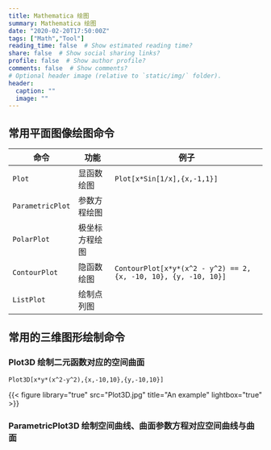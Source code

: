 ```yaml
---
title: Mathematica 绘图
summary: Mathematica 绘图
date: "2020-02-20T17:50:00Z"
tags: ["Math","Tool"]
reading_time: false  # Show estimated reading time?
share: false  # Show social sharing links?
profile: false  # Show author profile?
comments: false  # Show comments?
# Optional header image (relative to `static/img/` folder).
header:
  caption: ""
  image: ""
---
```


## 常用平面图像绘图命令

| 命令             | 功能           | 例子                                                         |
| ---------------- | -------------- | ------------------------------------------------------------ |
| `Plot`           | 显函数绘图     | `Plot[x*Sin[1/x],{x,-1,1}]`                                  |
| `ParametricPlot` | 参数方程绘图   |                                                              |
| `PolarPlot`      | 极坐标方程绘图 |                                                              |
| `ContourPlot`    | 隐函数绘图     | `ContourPlot[x*y*(x^2 - y^2) == 2, {x, -10, 10}, {y, -10, 10}]` |
| `ListPlot`       | 绘制点列图     |                                                              |

## 常用的三维图形绘制命令

### Plot3D 绘制二元函数对应的空间曲面

`Plot3D[x*y*(x^2-y^2),{x,-10,10},{y,-10,10}]`

{{< figure library="true" src="Plot3D.jpg" title="An example" lightbox="true" >}}

### ParametricPlot3D 绘制空间曲线、曲面参数方程对应空间曲线与曲面